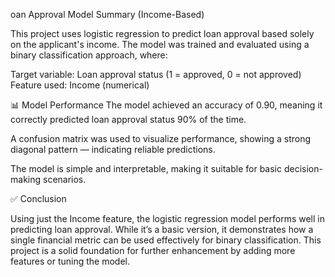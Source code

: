  oan Approval Model Summary (Income-Based)
 
This project uses logistic regression to predict loan approval based solely on the applicant's income. The model was trained and evaluated using a binary classification approach, where:

Target variable: Loan approval status (1 = approved, 0 = not approved)
Feature used: Income (numerical)

📊 Model Performance
The model achieved an accuracy of 0.90, meaning it correctly predicted loan approval status 90% of the time.

A confusion matrix was used to visualize performance, showing a strong diagonal pattern — indicating reliable predictions.

The model is simple and interpretable, making it suitable for basic decision-making scenarios.

✅ Conclusion

Using just the Income feature, the logistic regression model performs well in predicting loan approval. While it’s a basic version, it demonstrates how a single financial metric can be used effectively for binary classification. This project is a solid foundation for further enhancement by adding more features or tuning the model.
